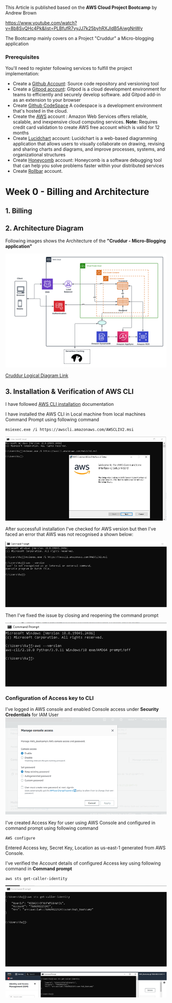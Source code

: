 This Article is published based on the **AWS Cloud Project Bootcamp** by Andrew Brown

https://www.youtube.com/watch?v=8b8SvQHc4Pk&list=PLBfufR7vyJJ7k25byhRXJldB5AiwgNnWv

The Bootcamp mainly covers on a Project "Cruddur" a Micro-blogging application

### **Prerequisites**

You'll need to register following services to fulfill the project implementation:
- Create a [Github Account](https://github.com/): Source code repository and versioning tool
- Create a [Gitpod account](https://www.gitpod.io/): Gitpod is a cloud development environment for teams to efficiently and securely develop software. add Gitpod add-in as an extension to your browser
- Create [Github CodeSpace](https://github.com/features/codespaces) A codespace is a development environment that's hosted in the cloud.  
- Create the [AWS](https://aws.amazon.com/) account : Amazon Web Services offers reliable, scalable, and inexpensive cloud computing services. 
 **Note:**  Requires credit card validation to create AWS free account which is valid for 12 months
- Create [Lucidchart](https://www.lucidchart.com/) account: Lucidchart is a web-based diagramming application that allows users to visually collaborate on drawing, revising and sharing charts and diagrams, and improve processes, systems, and organizational structures 
- Create [Honeycomb](https://www.honeycomb.io/) account: Honeycomb is a software debugging tool that can help you solve problems faster within your distributed services 
- Create [Rollbar](https://app.rollbar.com/onboarding) account.


# Week 0 - Billing and Architecture

## 1. Billing



## 2. Architecture Diagram

Following images shows the Architecture of the **"Cruddur - Micro-Blogging application"**

![Cruddur Logical Diagram](Assets/Cruddur%20Archietecture%20Diagram.png)

[Cruddur Logical Diagram Link](https://lucid.app/lucidchart/82424ea2-6bf4-4f97-a989-6fc494cfdd1f/edit?viewport_loc=-104%2C320%2C2220%2C972%2C0_0&invitationId=inv_4964519e-18db-4a59-8401-97d0305a9e32)

## 3. Installation & Verification of AWS CLI
I have followed [AWS CLI installation](https://docs.aws.amazon.com/cli/latest/userguide/getting-started-install.html) documentation

I have installed the AWS CLI in Local machine from local machines Command Prompt using following command 

```
msiexec.exe /i https://awscli.amazonaws.com/AWSCLIV2.msi
```

![AWS CLI Installation](Assets/Week0_AWS%20CLI%20Installation.PNG)

After successfull installation I've checked for AWS version but then I've faced an error that AWS was not recognised a shown below:

![AWS Version Check](Assets/Week0_AWS%20Error%20after%20AWS%20CLI%20installation.PNG)

Then I've fixed the issue by closing and reopening the command prompt 

![AWS Version Check](Assets/Week0_AWS%20Client%20Running.PNG)


### Configuration of Access key to CLI

I've logged in AWS console and enabled Console access under **Security Credentials** for IAM User
![Enable Console Access](Assets/Week0_Enable%20Console%20Access.PNG)

I've created Access Key for user using AWS Console and configured in command prompt using following command
```
AWS configure
```
Entered Access key, Secret Key, Location as us-east-1 generated from AWS Console.

I've verified the Account details of configured Access key using following command in **Command prompt** 
```
aws sts get-caller-identity
```
![View Configured AWS Access Key](Assets/Week0_AccessKey_Configuration.PNG)

![Account Verification](Assets/Week0_AWS%20Acces%20Key%20Verification.PNG)


##




